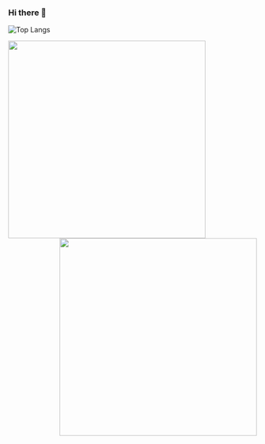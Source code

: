 ### Hi there 👋

<!--
**dipankar-chaki/dipankar-chaki** is a ✨ _special_ ✨ repository because its `README.md` (this file) appears on your GitHub profile.

Here are some ideas to get you started:

- 🔭 I’m currently working on ...
- 🌱 I’m currently learning ...
- 👯 I’m looking to collaborate on ...
- 🤔 I’m looking for help with ...
- 💬 Ask me about ...
- 📫 How to reach me: ...
- 😄 Pronouns: ...
- ⚡ Fun fact: ...
-->
![Top Langs](https://github-readme-stats.vercel.app/api/top-langs/?username=YOUR_USERNAME&layout=compact)

<div>
<a href="https://git.io/streak-stats"><img src="http://github-readme-streak-stats.herokuapp.com?user=dipankar-chaki&hide_border=true" width="400" /></a>
<a href="https://github.com/anuraghazra/github-readme-stats"><img src="https://github-readme-stats.vercel.app/api?username=dipankar-chaki&show_icons=true" width="400" align="right" /></a>
  
</div>
